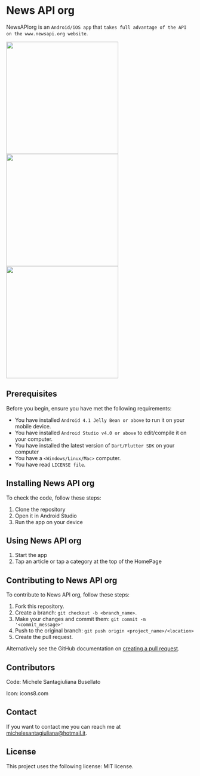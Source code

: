 # News API org

NewsAPIorg is an `Android/iOS app` that `takes full advantage of the API on the www.newsapi.org website`.

<p float="left">
<img src="https://user-images.githubusercontent.com/21276996/90059673-7b221080-dcdb-11ea-98ad-07a3889cc8b5.jpg" width="300" />
<img src="https://user-images.githubusercontent.com/21276996/90059687-7eb59780-dcdb-11ea-9a3c-069394991eff.jpg" width="300" />
<img src="https://user-images.githubusercontent.com/21276996/90060039-00a5c080-dcdc-11ea-9f0f-013f3a92f6de.jpg" width="300" />
</p>





## Prerequisites

Before you begin, ensure you have met the following requirements:
* You have installed `Android 4.1 Jelly Bean or above` to run it on your mobile device.
* You have installed `Android Studio v4.0 or above` to edit/compile it on your computer.
* You have installed the latest version of `Dart/Flutter SDK` on your computer
* You have a `<Windows/Linux/Mac>` computer.
* You have read `LICENSE file`.

## Installing News API org

To check the code, follow these steps:
1. Clone the repository
2. Open it in Android Studio
3. Run the app on your device

## Using News API org

1. Start the app
2. Tap an article or tap a category at the top of the HomePage

## Contributing to News API org

To contribute to News API org, follow these steps:
1. Fork this repository.
2. Create a branch: `git checkout -b <branch_name>`.
3. Make your changes and commit them: `git commit -m '<commit_message>'`
4. Push to the original branch: `git push origin <project_name>/<location>`
5. Create the pull request.

Alternatively see the GitHub documentation on [creating a pull request](https://help.github.com/en/github/collaborating-with-issues-and-pull-requests/creating-a-pull-request).

## Contributors

Code:
Michele Santagiuliana Busellato

Icon:
icons8.com

## Contact

If you want to contact me you can reach me at <michelesantagiuliana@hotmail.it>.

## License

This project uses the following license: MIT license.
